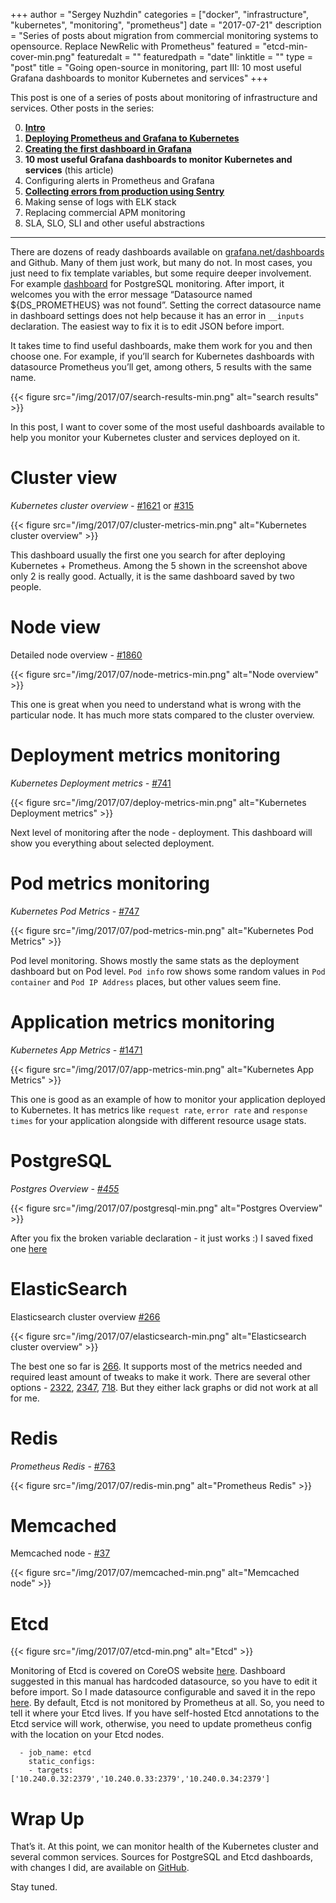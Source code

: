 +++
author = "Sergey Nuzhdin"
categories = ["docker", "infrastructure", "kubernetes", "monitoring", "prometheus"]
date = "2017-07-21"
description = "Series of posts about migration from commercial monitoring systems to opensource. Replace NewRelic with Prometheus"
featured = "etcd-min-cover-min.png"
featuredalt = ""
featuredpath = "date"
linktitle = ""
type = "post"
title = "Going open-source in monitoring, part III: 10 most useful Grafana dashboards to monitor Kubernetes and services"
+++

This post is one of a series of posts about monitoring of infrastructure and services. Other posts in the series:

0. **[Intro](/post/going-open-source-in-monitoring-part-0-intro/)**
1. **[Deploying Prometheus and Grafana to Kubernetes](/post/going-open-source-in-monitoring-part-i-deploying-prometheus-and-grafana-to-kubernetes/)**
2. **[Creating the first dashboard in Grafana](/post/going-open-source-in-monitoring-part-ii-creating-the-first-dashboard-in-grafana/)** 
3. **10 most useful Grafana dashboards to monitor Kubernetes and services** (this article)
4. Configuring alerts in Prometheus and Grafana
5. **[Collecting errors from production using Sentry](http://blog.lwolf.org/post/going-open-source-in-monitoring-part-v-collecting-errors-from-production-using-sentry/)**
6. Making sense of logs with ELK stack
7. Replacing commercial APM monitoring
8. SLA, SLO, SLI and other useful abstractions

<hr />



There are dozens of ready dashboards available on [grafana.net/dashboards](https://grafana.net/dashboards) and Github.
Many of them just work, but many do not. In most cases, you just need to fix template variables, but some require deeper involvement. 
For example [dashboard](https://grafana.com/dashboards/455) for PostgreSQL monitoring. After import, it welcomes you with the error message “Datasource named ${DS_PROMETHEUS} was not found”. Setting the correct datasource name in dashboard settings does not help because it has an error in `__inputs`  declaration. The easiest way to fix it is to edit JSON before import.

It takes time to find useful dashboards, make them work for you and then choose one. For example, if you’ll search for Kubernetes dashboards with datasource Prometheus you’ll get, among others, 5 results with the same name.

{{< figure src="/img/2017/07/search-results-min.png"  alt="search results" >}}


In this post, I want to cover some of the most useful dashboards available to help you monitor your Kubernetes cluster and services deployed on it. 


# Cluster view

*Kubernetes cluster overview -* [#1621](https://grafana.com/dashboards/1621) or [#315](https://grafana.com/dashboards/315)

{{< figure src="/img/2017/07/cluster-metrics-min.png"  alt="Kubernetes cluster overview" >}}


This dashboard usually the first one you search for after deploying Kubernetes + Prometheus. Among the 5 shown in the screenshot above only 2 is really good. Actually, it is the same dashboard saved by two people. 


# Node view

Detailed node overview *-* [#1860](https://grafana.com/dashboards/1860)

{{< figure src="/img/2017/07/node-metrics-min.png"  alt="Node overview" >}}


 This one is great when you need to understand what is wrong with the particular node. It has much more stats compared to the cluster overview.

# Deployment metrics monitoring

*Kubernetes Deployment metrics -* [#741](https://grafana.com/dashboards/741)

{{< figure src="/img/2017/07/deploy-metrics-min.png"  alt="Kubernetes Deployment metrics" >}}


Next level of monitoring after the node - deployment. This dashboard will show you everything about selected deployment.

# Pod metrics monitoring

*Kubernetes Pod Metrics -* [#747](https://grafana.com/dashboards/747)

{{< figure src="/img/2017/07/pod-metrics-min.png"  alt="Kubernetes Pod Metrics" >}}


Pod level monitoring. Shows mostly the same stats as the deployment dashboard but on Pod level. `Pod info` row shows some random values in `Pod container` and `Pod IP Address` places, but other values seem fine.

# Application metrics monitoring

*Kubernetes App Metrics -* [#1471](https://grafana.com/dashboards/1471)

{{< figure src="/img/2017/07/app-metrics-min.png"  alt="Kubernetes App Metrics" >}}


This one is good as an example of how to monitor your application deployed to Kubernetes. It has metrics like `request rate`, `error rate` and `response times` for your application alongside with different resource usage stats. 

# PostgreSQL

*Postgres Overview -* [*#455*](https://grafana.com/dashboards/455)

{{< figure src="/img/2017/07/postgresql-min.png"  alt="Postgres Overview" >}}


After you fix the broken variable declaration - it just works :)
I saved fixed one [here](https://github.com/lwolf/kube-monitoring/blob/master/dashboards/postgres-overview.json)

# ElasticSearch

Elasticsearch cluster overview [#266](https://grafana.com/dashboards/266)

{{< figure src="/img/2017/07/elasticsearch-min.png"  alt="Elasticsearch cluster overview" >}}


The best one so far is [266](https://grafana.com/dashboards/266). It supports most of the metrics needed and required least amount of tweaks to make it work.
There are several other options - [2322](https://grafana.com/dashboards/2322), [2347](https://grafana.com/dashboards/2347), [718](https://grafana.com/dashboards/718). But they either lack graphs or did not work at all for me.

# Redis

*Prometheus Redis -*  [#763](https://grafana.com/dashboards/763)

{{< figure src="/img/2017/07/redis-min.png"  alt="Prometheus Redis" >}}


# Memcached

Memcached node - [#37](https://grafana.com/dashboards/37)

{{< figure src="/img/2017/07/memcached-min.png"  alt="Memcached node" >}}

# Etcd
{{< figure src="/img/2017/07/etcd-min.png"  alt="Etcd" >}}


Monitoring of Etcd is covered on CoreOS website [here](https://coreos.com/etcd/docs/latest/op-guide/monitoring.html). Dashboard suggested in this manual has hardcoded datasource, so you have to edit it before import. So I made datasource configurable and saved it in the repo [here](https://github.com/lwolf/kube-monitoring/blob/master/dashboards/etcd-overview.json).
By default, Etcd is not monitored by Prometheus at all. So, you need to tell it where your Etcd lives.
If you have self-hosted Etcd annotations to the Etcd service will work, otherwise, you need to update prometheus config with the location on your Etcd nodes.

      - job_name: etcd
        static_configs:
        - targets: ['10.240.0.32:2379','10.240.0.33:2379','10.240.0.34:2379']


# Wrap Up

That’s it. At this point, we can monitor health of the Kubernetes cluster and several common services. 
Sources for PostgreSQL and Etcd dashboards, with changes I did, are available on [GitHub](https://github.com/lwolf/kube-monitoring/tree/master/dashboards).

Stay tuned.





